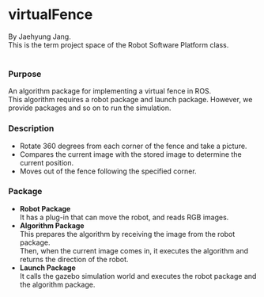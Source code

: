 # virtualFence

By Jaehyung Jang.<br>
This is the term project space of the Robot Software Platform class.<br><br>


### Purpose<br>

An algorithm package for implementing a virtual fence in ROS.<br>
This algorithm requires a robot package and launch package. However, we provide packages and so on to run the simulation.

### Description<br>

- Rotate 360 degrees from each corner of the fence and take a picture.
- Compares the current image with the stored image to determine the current position.
- Moves out of the fence following the specified corner.

### Package<br>

- **Robot Package**<br>
It has a plug-in that can move the robot, and reads RGB images.
- **Algorithm Package**<br>
This prepares the algorithm by receiving the image from the robot package.<br>
Then, when the current image comes in, it executes the algorithm and returns the direction of the robot.
- **Launch Package**<br>
It calls the gazebo simulation world and executes the robot package and the algorithm package.
